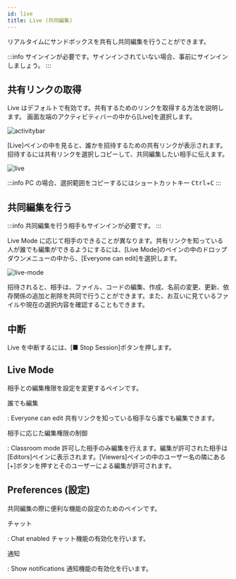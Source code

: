```yaml
---
id: live
title: Live (共同編集)
---
```


リアルタイムにサンドボックスを共有し共同編集を行うことができます。

:::info
サインインが必要です。サインインされていない場合、事前にサインインしましょう。
:::

## 共有リンクの取得

Live はデフォルトで有効です。共有するためのリンクを取得する方法を説明します。
画面左端のアクティビティバーの中から[Live]を選択します。

![activitybar](https://i.imgur.com/gnSa9R4.png)

[Live]ペインの中を見ると、誰かを招待するための共有リンクが表示されます。
招待するには共有リンクを選択しコピーして、共同編集したい相手に伝えます。

![live](https://i.imgur.com/PCQVQEX.png)

:::info
PC の場合、選択範囲をコピーするにはショートカットキー <kbd>Ctrl</kbd>+<kbd>C</kbd>
:::

## 共同編集を行う

:::info
共同編集を行う相手もサインインが必要です。
:::

Live Mode に応じて相手のできることが異なります。共有リンクを知っている人が誰でも編集ができるようにするには、[Live Mode]のペインの中のドロップダウンメニューの中から、[Everyone can edit]を選択します。

![live-mode](https://i.imgur.com/0yJ8rEH.png)

招待されると、相手は、ファイル、コードの編集、作成、名前の変更、更新、依存関係の追加と削除を共同で行うことができます。また、お互いに見ているファイルや現在の選択内容を確認することもできます。

## 中断

Live を中断するには、[■ Stop Session]ボタンを押します。

## Live Mode

相手との編集権限を設定を変更するペインです。

誰でも編集

: Everyone can edit
共有リンクを知っている相手なら誰でも編集できます。

相手に応じた編集権限の制御

: Classroom mode
許可した相手のみ編集を行えます。編集が許可された相手は[Editors]ペインに表示されます。[Viewers]ペインの中のユーザー名の隣にある[+]ボタンを押すとそのユーザーによる編集が許可されます。

## Preferences (設定)

共同編集の際に便利な機能の設定のためのペインです。

チャット

: Chat enabled
チャット機能の有効化を行います。

通知

: Show notifications
通知機能の有効化を行います。
